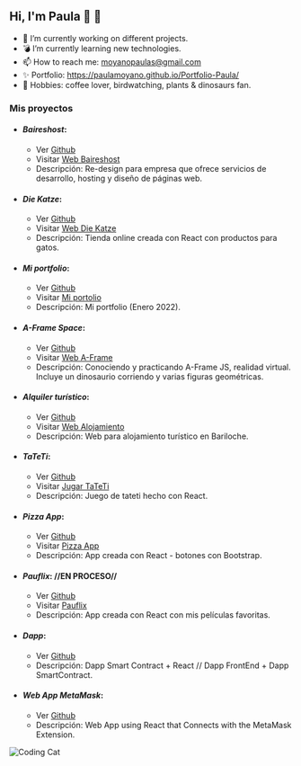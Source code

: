    ## Hi, I'm Paula 👋 🦖

- 🔭 I’m currently working on different projects.
- 💣 I’m currently learning new technologies.
- 📫 How to reach me: moyanopaulas@gmail.com
- ✨ Portfolio: https://paulamoyano.github.io/Portfolio-Paula/
- 🌱 Hobbies: coffee lover, birdwatching, plants & dinosaurs fan.

### Mis proyectos
* #### ***Baireshost***:
  * Ver [Github](https://github.com/PaulaMoyano/Front-BairesHost-HTML)
  * Visitar [Web Baireshost](https://paulamoyano.github.io/Front-BairesHost-HTML/) 
  * Descripción: Re-design para empresa que ofrece servicios de desarrollo, hosting y diseño de páginas web.
  
 
 
* #### ***Die Katze***:
  * Ver [Github](https://github.com/PaulaMoyano/DieKatze)
  * Visitar [Web Die Katze](https://diekatze.netlify.app/) 
  * Descripción: Tienda online creada con React con productos para gatos.
 
 
 
* #### ***Mi portfolio***: 
  * Ver [Github](https://github.com/PaulaMoyano/Portfolio-Paula)
  * Visitar [Mi portolio](https://paulamoyano.github.io/Portfolio-Paula/) 
  * Descripción: Mi portfolio (Enero 2022).



* #### ***A-Frame Space***:
  * Ver [Github](https://github.com/PaulaMoyano/A-frame-space)
  * Visitar [Web A-Frame](https://paulamoyano.github.io/A-frame-space/index.html)
  * Descripción: Conociendo y practicando A-Frame JS, realidad virtual. Incluye un dinosaurio corriendo y varias figuras geométricas.



* #### ***Alquiler turístico***:
  * Ver [Github](https://github.com/PaulaMoyano/Alquiler-Bariloche)
  * Visitar [Web Alojamiento](https://paulamoyano.github.io/Alquiler-Bariloche/)
  * Descripción: Web para alojamiento turístico en Bariloche.



* #### ***TaTeTi***:
  * Ver [Github](https://github.com/PaulaMoyano/TaTeTi)
  * Visitar [Jugar TaTeTi](https://pautateti.netlify.app/)
  * Descripción: Juego de tateti hecho con React.



* #### ***Pizza App***:
  * Ver [Github](https://github.com/PaulaMoyano/Pizza-App)
  * Visitar [Pizza App](https://pizzapau.netlify.app/)
  * Descripción: App creada con React - botones con Bootstrap.
  
  
* #### ***Pauflix***: //EN PROCESO//
  * Ver [Github](https://github.com/PaulaMoyano/Pauflix)
  * Visitar [Pauflix](https://pauflix.netlify.app/)
  * Descripción: App creada con React con mis películas favoritas.
   
   
* #### ***Dapp***: 
  * Ver [Github](https://github.com/PaulaMoyano/CounterDappSC)
  * Descripción: Dapp Smart Contract + React // Dapp FrontEnd + Dapp SmartContract.


* #### ***Web App MetaMask***: 
  * Ver [Github](https://github.com/PaulaMoyano/WebAppMetamask)
  * Descripción: Web App using React that Connects with the MetaMask Extension. 



 

![Coding Cat](https://media.giphy.com/media/3oKIPnAiaMCws8nOsE/giphy-downsized.gif)
